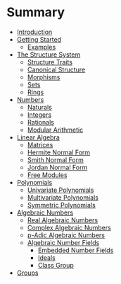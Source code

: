# Summary

- [Introduction](./introduction.md)
- [Getting Started](./getting_started/getting_started.md)
  - [Examples](./getting_started/examples.md)
- [The Structure System](./structure/structure_root.md)
  - [Structure Traits](./structure/structure.md)
  - [Canonical Structure](./structure/canonical.md)
  - [Morphisms]()
  - [Sets]()
  - [Rings]()
- [Numbers]()
  - [Naturals](./numbers/naturals.md)
  - [Integers](./numbers/integers.md)
  - [Rationals](./numbers/rationals.md)
  - [Modular Arithmetic]()
- [Linear Algebra]()
  - [Matrices]()
  - [Hermite Normal Form]()
  - [Smith Normal Form]()
  - [Jordan Normal Form]()
  - [Free Modules](./linear/finitely_free_modules.md)
- [Polynomials]()
  - [Univariate Polynomials]()
  - [Multivariate Polynomials](./multi_polys.md)
  - [Symmetric Polynomials]()
- [Algebraic Numbers]()
  - [Real Algebraic Numbers]()
  - [Complex Algebraic Numbers]()
  - [p-Adic Algebraic Numbers]()
  - [Algebraic Number Fields]()
    - [Embedded Number Fields]()
    - [Ideals](./anf_ideals.md)
    - [Class Group]()
- [Groups]()
